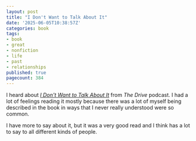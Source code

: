 ```yaml
---
layout: post
title: "I Don't Want to Talk About It"
date: '2025-06-05T10:38:57Z'
categories: book
tags:
- book
- great
- nonfiction
- life
- past
- relationships
published: true
pagecount: 384
---
```


I heard about [*I Don't Want to Talk About It*][book-amaz] from *The Drive* podcast. I had a lot of
feelings reading it mostly because there was a lot of myself being described in the book in ways
that I never really understood were so common.

I have more to say about it, but it was a very good read and I think has a lot to say to all
different kinds of people.

[book-amaz]:      https://www.amazon.com/Dont-Want-Talk-About-Overcoming-ebook/dp/B000FC0Q0C/
